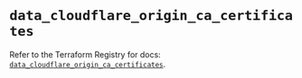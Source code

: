 # `data_cloudflare_origin_ca_certificates`

Refer to the Terraform Registry for docs: [`data_cloudflare_origin_ca_certificates`](https://registry.terraform.io/providers/cloudflare/cloudflare/5.7.0/docs/data-sources/origin_ca_certificates).
